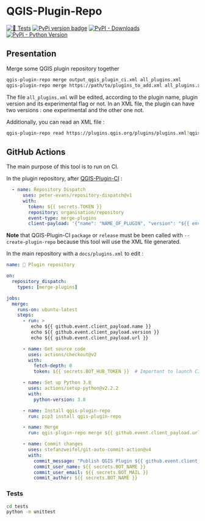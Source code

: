 # QGIS-Plugin-Repo

[![🧪 Tests](https://github.com/3liz/qgis-plugin-repo/actions/workflows/release.yml/badge.svg)](https://github.com/3liz/qgis-plugin-repo/actions/workflows/release.yml)
[![PyPi version badge](https://badgen.net/pypi/v/qgis-plugin-repo)](https://pypi.org/project/qgis-plugin-repo/)
[![PyPI - Downloads](https://img.shields.io/pypi/dm/qgis-plugin-repo)](https://pypi.org/project/qgis-plugin-repo/)
[![PyPI - Python Version](https://img.shields.io/pypi/pyversions/qgis-plugin-repo)](https://pypi.org/project/qgis-plugin-repo/)

## Presentation

Merge some QGIS plugin repository together

```bash
qgis-plugin-repo merge output_qgis_plugin_ci.xml all_plugins.xml
qgis-plugin-repo merge https://path/to/plugins_to_add.xml all_plugins.xml
```

The file `all_plugins.xml` will be edited, according to the plugin name, plugin 
version and its experimental flag or not. In an XML file, the plugin can have 
two versions : one experimental and the other one not.

Additionally, you can read an XML file :
```bash
qgis-plugin-repo read https://plugins.qgis.org/plugins/plugins.xml?qgis=3.10
```

## GitHub Actions

The main purpose of this tool is to run on CI.

In the plugin repository, after [QGIS-Plugin-CI](https://github.com/opengisch/qgis-plugin-ci) :
```yml
  - name: Repository Dispatch
      uses: peter-evans/repository-dispatch@v1
      with:
        token: ${{ secrets.TOKEN }}
        repository: organisation/repository
        event-type: merge-plugins
        client-payload: '{"name": "NAME_OF_PLUGIN", "version": "${{ env.RELEASE_VERSION }}", "url": "URL_OF_LATEST.xml"}'
```

**Note** that QGIS-Plugin-CI `package` or `release` must be been called with `--create-plugin-repo` because this
tool will use the XML file generated.

In the main repository with a `docs/plugins.xml` to edit :
```yaml
name: 🔀 Plugin repository

on:
  repository_dispatch:
    types: [merge-plugins]

jobs:
  merge:
    runs-on: ubuntu-latest
    steps:
      - run: >
         echo ${{ github.event.client_payload.name }}
         echo ${{ github.event.client_payload.version }}
         echo ${{ github.event.client_payload.url }}

      - name: Get source code
        uses: actions/checkout@v2
        with:
          fetch-depth: 0
          token: ${{ secrets.BOT_HUB_TOKEN }}  # Important to launch CI on a commit from a bot

      - name: Set up Python 3.8
        uses: actions/setup-python@v2.2.2
        with:
          python-version: 3.8

      - name: Install qgis-plugin-repo
        run: pip3 install qgis-plugin-repo

      - name: Merge
        run: qgis-plugin-repo merge ${{ github.event.client_payload.url }} docs/plugins.xml

      - name: Commit changes
        uses: stefanzweifel/git-auto-commit-action@v4
        with:
          commit_message: "Publish QGIS Plugin ${{ github.event.client_payload.name }} ${{ github.event.client_payload.version }}"
          commit_user_name: ${{ secrets.BOT_NAME }}
          commit_user_email: ${{ secrets.BOT_MAIL }}
          commit_author: ${{ secrets.BOT_NAME }}
```

### Tests

```bash
cd tests
python -m unittest
```
